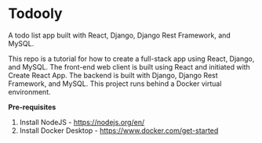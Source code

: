 Todooly
========

A todo list app built with React, Django, Django Rest Framework, and MySQL.

This repo is a tutorial for how to create a full-stack app using React, Django, and MySQL. The front-end web client is built using React and initiated with Create React App. The backend is built with Django, Django Rest Framework, and MySQL. This project runs behind a Docker virtual environment.

**Pre-requisites**
1. Install NodeJS - https://nodejs.org/en/
2. Install Docker Desktop - https://www.docker.com/get-started
